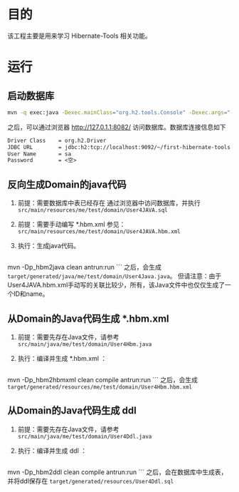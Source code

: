 

# 目的
该工程主要是用来学习 Hibernate-Tools 相关功能。


# 运行

## 启动数据库

```sh
mvn -q exec:java -Dexec.mainClass="org.h2.tools.Console" -Dexec.args="-tcpPort 9092 -webPort 8082"
```
之后，可以通过浏览器 http://127.0.1.1:8082/ 访问数据库。数据库连接信息如下

```txt
Driver Class    = org.h2.Driver
JDBC URL        = jdbc:h2:tcp://localhost:9092/~/first-hibernate-tools
User Name       = sa
Password        = <空>
```

## 反向生成Domain的java代码
1. 前提：需要数据库中表已经存在
    通过浏览器中访问数据库，并执行 `src/main/resources/me/test/domain/User4JAVA.sql`
1. 前提：需要手动编写 *.hbm.xml
    参见：`src/main/resources/me/test/domain/User4JAVA.hbm.xml`
1. 执行：生成java代码。

    ```sh
mvn -Dp_hbm2java clean antrun:run
    ```
    之后，会生成 `target/generated/java/me/test/domain/User4Java.java`。
    但请注意：由于User4JAVA.hbm.xml手动写的关联比较少，所有，该Java文件中也仅仅生成了一个ID和name。

## 从Domain的Java代码生成 *.hbm.xml

1. 前提：需要先存在Java文件，请参考 `src/main/java/me/test/domain/User4Hbm.java`
1. 执行：编译并生成 *.hbm.xml ：

    ```sh
mvn -Dp_hbm2hbmxml clean compile antrun:run
    ```
    之后，会生成 `target/generated/resources/me/test/domain/User4Hbm.hbm.xml`


## 从Domain的Java代码生成 ddl

1. 前提：需要先存在Java文件，请参考 `src/main/java/me/test/domain/User4Ddl.java`
1. 执行：编译并生成 ddl ：

    ```sh
mvn -Dp_hbm2ddl clean compile antrun:run
    ```
    之后，会在数据库中生成表，并将ddl保存在 `target/generated/resources/User4Ddl.sql`

